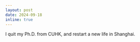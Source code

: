 ```yaml
---
layout: post
date: 2024-09-18
inline: true
---
```


I quit my Ph.D. from CUHK, and restart a new life in Shanghai. 